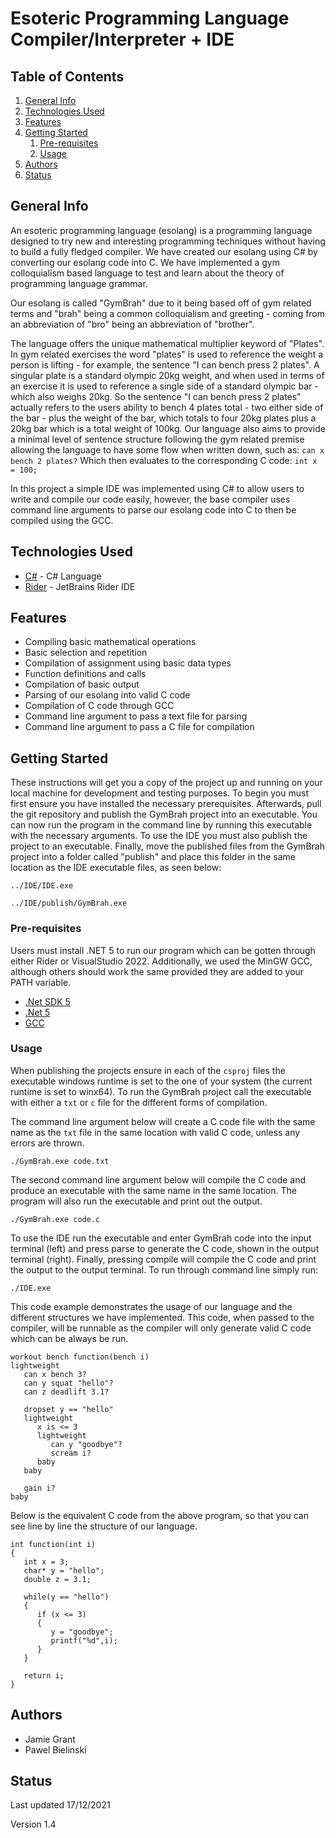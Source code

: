 ﻿# **Esoteric Programming Language Compiler/Interpreter + IDE**

## Table of Contents
1. [General Info](#general-info)
2. [Technologies Used](#technologies-used)
3. [Features](#features)
4. [Getting Started](#getting-started)
    1. [Pre-requisites](#pre-requisites)
    2. [Usage](#usage)
5. [Authors](#authors)
6. [Status](#status)

## General Info
An esoteric programming language (esolang) is a programming language
designed to try new and interesting programming
techniques without having to build a fully fledged compiler. We have 
created our esolang using C# by converting our esolang code into C. We have 
implemented a gym colloquialism based language to test and learn about
the theory of programming language grammar.

Our esolang is called "GymBrah" due to it being based off of gym related
terms and "brah" being a common colloquialism and greeting - coming from
an abbreviation of "bro" being an abbreviation of "brother".

The language offers the unique mathematical multiplier keyword of 
"Plates". In gym related exercises the word "plates" is used to 
reference the weight a person is lifting - for example, the 
sentence "I can bench press 2 plates". A singular plate is a 
standard olympic 20kg weight, and when used in terms of an exercise
it is used to reference a single side of a standard olympic 
bar - which also weighs 20kg. So the sentence "I can bench press
2 plates" actually refers to the users ability to bench 4 plates
total - two either side of the bar - plus the weight of the bar, 
which totals to four 20kg plates plus a 20kg bar which is a total 
weight of 100kg. Our language also aims to provide a minimal level
of sentence structure following the gym related premise allowing 
the language to have some flow when written down, such as:
`can x bench 2 plates?` Which then evaluates to the corresponding 
C code: `int x = 100;`

In this project a simple IDE was implemented using C# to allow users to 
write and compile our code easily, however, the base compiler uses 
command line arguments to parse our esolang code into C to then be
compiled using the GCC.

## Technologies Used
* [C#](https://docs.microsoft.com/en-us/dotnet/csharp/) - C# Language
* [Rider](https://www.jetbrains.com/rider/) - JetBrains Rider IDE

## Features
* Compiling basic mathematical operations
* Basic selection and repetition
* Compilation of assignment using basic data types
* Function definitions and calls
* Compilation of basic output
* Parsing of our esolang into valid C code
* Compilation of C code through GCC
* Command line argument to pass a text file for parsing
* Command line argument to pass a C file for compilation

## Getting Started
These instructions will get you a copy of the project up and running
on your local machine for development and testing purposes. To begin
you must first ensure you have installed the necessary prerequisites.
Afterwards, pull the git repository and publish the GymBrah project 
into an executable. You can now run the program in the command line 
by running this executable with the necessary arguments. To use the 
IDE you must also publish the project to an executable. Finally, 
move the published files from the GymBrah project into a folder called
"publish" and place this folder in the same location as the IDE 
executable files, as seen below:

`../IDE/IDE.exe`

`../IDE/publish/GymBrah.exe`

### Pre-requisites
Users must install .NET 5 to run our program which can be gotten through
either Rider or VisualStudio 2022. Additionally, we used the MinGW GCC, 
although others should work the same provided they are added to your PATH variable. 

* [.Net SDK 5](https://dotnet.microsoft.com/en-us/download/dotnet/5.0)
* [.Net 5](https://dotnet.microsoft.com/en-us/download/dotnet/5.0)
* [GCC](https://www.mingw-w64.org/)

### Usage

When publishing the projects ensure in each of the `csproj` files the 
executable windows runtime is set to the one of your system (the 
current runtime is set to winx64). To run the GymBrah project call the
executable with either a `txt` or `c` file for the different forms
of compilation.

The command line argument below will create a C code file with the
same name as the `txt` file in the same location with valid C code, 
unless any errors are thrown.

`./GymBrah.exe code.txt`

The second command line argument below will compile the C code and 
produce an executable with the same name in the same location. The
program will also run the executable and print out the output.

`./GymBrah.exe code.c`

To use the IDE run the executable and enter GymBrah code into the 
input terminal (left) and press parse to generate the C code, shown
in the output terminal (right). Finally, pressing compile will compile
the C code and print the output to the output terminal. To run through
command line simply run:

`./IDE.exe`

This code example demonstrates the usage of our language and the
different structures we have implemented. This code, when passed
to the compiler, will be runnable as the compiler will only 
generate valid C code which can be always be run.

```
workout bench function(bench i)
lightweight
   can x bench 3?
   can y squat "hello"?
   can z deadlift 3.1?
   
   dropset y == "hello"
   lightweight
      x is <= 3
      lightweight
         can y "goodbye"?
         scream i?
      baby
   baby
   
   gain i?
baby
```

Below is the equivalent C code from the above program, so that you
can see line by line the structure of our language.

```
int function(int i)
{
   int x = 3;
   char* y = "hello";
   double z = 3.1;
   
   while(y == "hello")
   {
      if (x <= 3)
      {
         y = "goodbye";
         printf("%d",i);
      }
   }
   
   return i;
}
```

## Authors

* Jamie Grant
* Pawel Bielinski

## Status

Last updated 17/12/2021

Version 1.4

